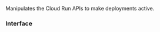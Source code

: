 <!-- This file was generated via `make gen/integrations-hcl` -->
Manipulates the Cloud Run APIs to make deployments active.

### Interface

